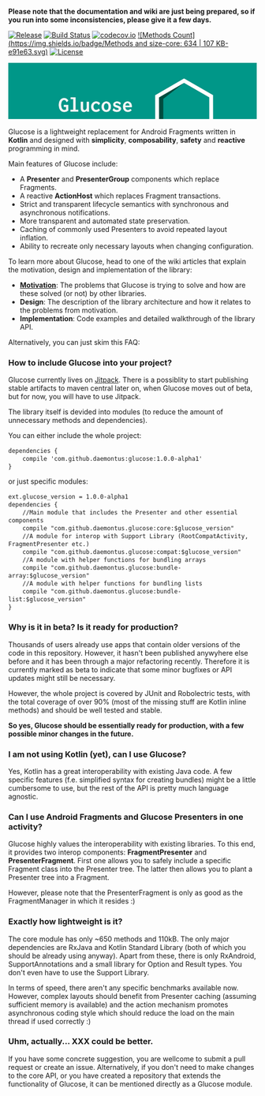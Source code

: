 **Please note that the documentation and wiki are just being prepared, so if you run into some inconsistencies, please give it a few days.**

[![Release](https://jitpack.io/v/daemontus/glucose.svg)](https://jitpack.io/#daemontus/glucose)
[![Build Status](https://travis-ci.org/daemontus/glucose.svg?branch=tests)](https://travis-ci.org/daemontus/glucose)
[![codecov.io](https://codecov.io/github/daemontus/glucose/coverage.svg?branch=master)](https://codecov.io/github/daemontus/glucose?branch=master)
[![Methods Count](https://img.shields.io/badge/Methods and size-core: 634 | 107 KB-e91e63.svg)](http://www.methodscount.com/?lib=com.github.daemontus%3Aglucose%3A0.0.9)
[![License](https://img.shields.io/badge/License-MIT-blue.svg?style=flat)](https://github.com/daemontus/glucose/blob/master/LICENSE)

![Logo](static/logo.jpg)


Glucose is a lightweight replacement for Android Fragments written in **Kotlin** and designed with **simplicity**, **composability**, **safety** and **reactive** programming in mind.

Main features of Glucose include:
 - A **Presenter** and **PresenterGroup** components which replace Fragments.
 - A reactive **ActionHost** which replaces Fragment transactions.
 - Strict and transparent lifecycle semantics with synchronous and asynchronous notifications.
 - More transparent and automated state preservation.
 - Caching of commonly used Presenters to avoid repeated layout inflation.
 - Ability to recreate only necessary layouts when changing configuration.

To learn more about Glucose, head to one of the wiki articles that explain the motivation, design and implementation of the library:
 - [**Motivation**](https://github.com/daemontus/glucose/wiki/Motivation): The problems that Glucose is trying to solve and how are these solved (or not) by other libraries.
 - **Design**: The description of the library architecture and how it relates to the problems from motivation.
 - **Implementation**: Code examples and detailed walkthrough of the library API.

Alternatively, you can just skim this FAQ:

### How to include Glucose into your project?
Glucose currently lives on [Jitpack](https://jitpack.io/#daemontus/glucose). There is a possiblity to start publishing stable artifacts to maven central later on, when Glucose moves out of beta, but for now, you will have to use Jitpack.

The library itself is devided into modules (to reduce the amount of unnecessary methods and dependencies). 

You can either include the whole project:

	dependencies {
	    compile 'com.github.daemontus:glucose:1.0.0-alpha1'
	}

or just specific modules:

	ext.glucose_version = 1.0.0-alpha1
	dependencies {
		//Main module that includes the Presenter and other essential components
		compile "com.github.daemontus.glucose:core:$glucose_version"
		//A module for interop with Support Library (RootCompatActivity, FragmentPresenter etc.)
		compile "com.github.daemontus.glucose:compat:$glucose_version"
		//A module with helper functions for bundling arrays
	    compile "com.github.daemontus.glucose:bundle-array:$glucose_version"
	    //A module with helper functions for bundling lists
	    compile "com.github.daemontus.glucose:bundle-list:$glucose_version"
	}

### Why is it in beta? Is it ready for production?
Thousands of users already use apps that contain older versions of the code in this repository. However, it hasn't been published anywyhere else before and it has been through a major refactoring recently. Therefore it is currently marked as beta to indicate that some minor bugfixes or API updates might still be necessary.

However, the whole project is covered by JUnit and Robolectric tests, with the total coverage of over 90% (most of the missing stuff are Kotlin inline methods) and should be well tested and stable. 

**So yes, Glucose should be essentially ready for production, with a few possible minor changes in the future.**

### I am not using Kotlin (yet), can I use Glucose?
Yes, Kotlin has a great interoperability with existing Java code. A few specific features (f.e. simplified syntax for creating bundles) might be a little cumbersome to use, but the rest of the API is pretty much language agnostic.

### Can I use Android Fragments and Glucose Presenters in one activity?
Glucose highly values the interoperability with existing libraries. To this end, it provides two interop components: **FragmentPresenter** and **PresenterFragment**. First one allows you to safely include a specific Fragment class into the Presenter tree. The latter then allows you to plant a Presenter tree into a Fragment.

However, please note that the PresenterFragment is only as good as the FragmentManager in which it resides :)

### Exactly how lightweight is it?
The core module has only ~650 methods and 110kB. The only major dependencies are RxJava and Kotlin Standard Library (both of which you should be already using anyway). Apart from these, there is only RxAndroid, SupportAnnotations and a small library for Option and Result types. You don't even have to use the Support Library.

In terms of speed, there aren't any specific benchmarks available now. However, complex layouts should benefit from Presenter caching (assuming sufficient memory is available) and the action mechanism promotes asynchronous coding style which should reduce the load on the main thread if used correctly :)

### Uhm, actually... XXX could be better.
If you have some concrete suggestion, you are wellcome to submit a pull request or create an issue. Alternatively, if you don't need to make changes to the core API, or you have created a repository that extends the functionality of Glucose, it can be mentioned directly as a Glucose module.
